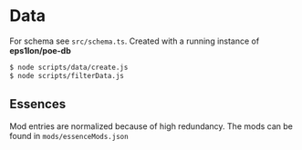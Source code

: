 # Data
For schema see `src/schema.ts`.
Created with a running instance of **eps1lon/poe-db**
```bash
$ node scripts/data/create.js
$ node scripts/filterData.js
```

## Essences
Mod entries are normalized because of high redundancy. The mods can be found
in `mods/essenceMods.json`
